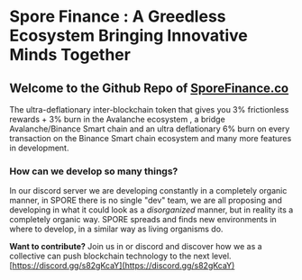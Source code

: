 # Spore Finance : A Greedless Ecosystem Bringing Innovative Minds Together

## Welcome to the Github Repo of [SporeFinance.co](http://sporefinance.co/)

The ultra-deflationary inter-blockchain token that gives you 3% frictionless rewards + 3% burn in the Avalanche ecosystem , a bridge Avalanche/Binance Smart chain and an ultra deflationary 6% burn on every transaction on the Binance Smart chain ecosystem and many more features in development.

### How can we develop so many things?

In our discord server we are developing constantly in a completely organic manner, in SPORE there is no single "dev" team, we are all proposing and developing in what it could look as a *disorganized* manner, but in reality its a completely organic way. SPORE spreads and finds new environments in where to develop, in a similar way as living organisms do.

**Want to contribute?** Join us in or discord and discover how we as a collective can push blockchain technology to the next level.  [https://discord.gg/s82gKcaY](https://discord.gg/s82gKcaY)
